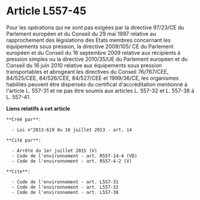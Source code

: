 # Article L557-45

Pour les opérations qui ne sont pas exigées par la directive 97/23/CE du Parlement européen et du Conseil du 29 mai 1997
relative au rapprochement des législations des Etats membres concernant les équipements sous pression, la directive 2009/105/
CE du Parlement européen et du Conseil du 16 septembre 2009 relative aux récipients à pression simples ou la directive
2010/35/UE du Parlement européen et du Conseil du 16 juin 2010 relative aux équipements sous pression transportables et
abrogeant les directives du Conseil 76/767/CEE, 84/525/CEE, 84/526/CEE, 84/527/CEE et 1999/36/CE, les organismes habilités
peuvent être dispensés du certificat d'accréditation mentionné à l'article L. 557-31 et ne pas être soumis aux articles L.
557-32 et L. 557-38 à L. 557-41.

**Liens relatifs à cet article**

	**Créé par**:

	  - Loi n°2013-619 du 16 juillet 2013 - art. 14

	**Cité par**:

	  - Arrêté du 1er juillet 2015 (V)
	  - Code de l'environnement - art. R557-14-4 (VD)
	  - Code de l'environnement - art. R557-4-2 (V)

	**Cite**:

	  - Code de l'environnement - art. L557-31
	  - Code de l'environnement - art. L557-32
	  - Code de l'environnement - art. L557-38
